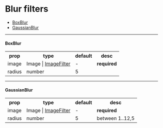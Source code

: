 # Blur filters

- [BoxBlur](#BoxBlur)
- [GaussianBlur](#GaussianBlur)

-----

#### BoxBlur

<table>
  <tr>
    <th>prop</th>
    <th>type</th>
    <th>default</th>
    <th>desc</th>
  </tr>
  <tr>
    <td>image</td>
    <td>Image&nbsp;|&nbsp;<a href="types.md#ImageFilter">ImageFilter</a></td>
    <td>-</td>
    <td><strong>required</strong></td>
  </tr>
  <tr>
    <td>radius</td>
    <td>number</td>
    <td>5</td>
    <td></td>
  </tr>
</table>

***

#### GaussianBlur

<table>
  <tr>
    <th>prop</th>
    <th>type</th>
    <th>default</th>
    <th>desc</th>
  </tr>
  <tr>
    <td>image</td>
    <td>Image&nbsp;|&nbsp;<a href="types.md#ImageFilter">ImageFilter</a></td>
    <td>-</td>
    <td><strong>required</strong></td>
  </tr>
  <tr>
    <td>radius</td>
    <td>number</td>
    <td>5</td>
    <td>between 1..12,5</td>
  </tr>
</table>